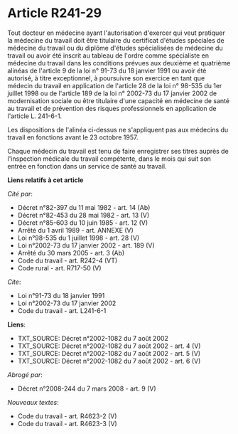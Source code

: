 # Article R241-29

Tout docteur en médecine ayant l'autorisation d'exercer qui veut pratiquer la médecine du travail doit être titulaire du
certificat d'études spéciales de médecine du travail ou du diplôme d'études spécialisées de médecine du travail ou avoir été
inscrit au tableau de l'ordre comme spécialiste en médecine du travail dans les conditions prévues aux deuxième et quatrième
alinéas de l'article 9 de la loi n° 91-73 du 18 janvier 1991 ou avoir été autorisé, à titre exceptionnel, à poursuivre son
exercice en tant que médecin du travail en application de l'article 28 de la loi n° 98-535 du 1er juillet 1998 ou de
l'article 189 de la loi n° 2002-73 du 17 janvier 2002 de modernisation sociale ou être titulaire d'une capacité en médecine
de santé au travail et de prévention des risques professionnels en application de l'article L. 241-6-1.

Les dispositions de l'alinéa ci-dessus ne s'appliquent pas aux médecins du travail en fonctions avant le 23 octobre 1957.

Chaque médecin du travail est tenu de faire enregistrer ses titres auprès de l'inspection médicale du travail compétente,
dans le mois qui suit son entrée en fonction dans un service de santé au travail.

**Liens relatifs à cet article**

_Cité par_:

  - Décret n°82-397 du 11 mai 1982 - art. 14 (Ab)
  - Décret n°82-453 du 28 mai 1982 - art. 13 (V)
  - Décret n°85-603 du 10 juin 1985 - art. 12 (V)
  - Arrêté du 1 avril 1989 - art. ANNEXE (V)
  - Loi n°98-535 du 1 juillet 1998 - art. 28 (V)
  - Loi n°2002-73 du 17 janvier 2002 - art. 189 (V)
  - Arrêté du 30 mars 2005 - art. 3 (Ab)
  - Code du travail - art. R242-4 (VT)
  - Code rural - art. R717-50 (V)

_Cite_:

  - Loi n°91-73 du 18 janvier 1991
  - Loi n°2002-73 du 17 janvier 2002
  - Code du travail - art. L241-6-1

**Liens**:

  - TXT_SOURCE: Décret n°2002-1082 du 7 août 2002
  - TXT_SOURCE: Décret n°2002-1082 du 7 août 2002 - art. 4 (V)
  - TXT_SOURCE: Décret n°2002-1082 du 7 août 2002 - art. 5 (V)
  - TXT_SOURCE: Décret n°2002-1082 du 7 août 2002 - art. 6 (V)

_Abrogé par_:

  - Décret n°2008-244 du 7 mars 2008 - art. 9 (V)

_Nouveaux textes_:

  - Code du travail - art. R4623-2 (V)
  - Code du travail - art. R4623-3 (V)

